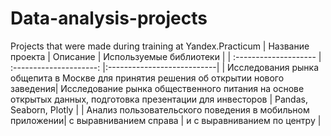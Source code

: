 # Data-analysis-projects
Projects that were made during training at Yandex.Practicum
| Название проекта | Описание | Используемые библиотеки |
| :-------------------- | :---------------------: |:---------------------------|
| Исследования рынка общепита в Москве для принятия решения об открытии нового заведения| Исследование рынка общественного питания на основе открытых данных, подготовка презентации для инвесторов | Pandas, Seaborn, Plotly |
| Анализ пользовательского поведения в мобильном приложении| с выравниванием справа | и с выравниванием по центру |

